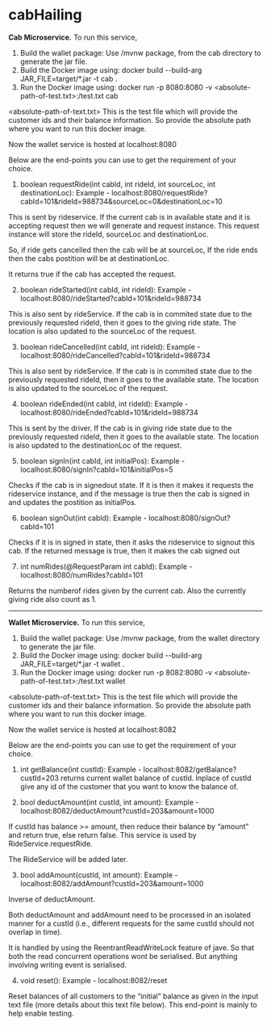 # cabHailing

**Cab Microservice.**
To run this service,

1. Build the wallet package: Use /mvnw package, from the cab directory to generate the jar file.
2. Build the Docker image using: docker build --build-arg JAR_FILE=target/*.jar -t cab .
3. Run the Docker image using: docker run -p 8080:8080 -v <absolute-path-of-test.txt>:/test.txt cab

<absolute-path-of-text.txt> This is the test file which will provide the customer ids and their balance information. So provide the absolute path where you want to run this docker image.

Now the wallet service is hosted at localhost:8080

Below are the end-points you can use to get the requirement of your choice.


1. boolean requestRide(int cabId, int rideId, int sourceLoc, int destinationLoc):
  Example - localhost:8080/requestRide?cabId=101&rideId=988734&sourceLoc=0&destinationLoc=10

  This is sent by rideservice. If the current cab is in available state and it is accepting request then we will generate and request instance. 
  This request instance will store the rideId, sourceLoc and destinationLoc.

  So, if ride gets cancelled then the cab will be at sourceLoc, If the ride ends then the cabs postition will be at destinationLoc.

  It returns true if the cab has accepted the request.

2. boolean rideStarted(int cabId, int rideId):
  Example - localhost:8080/rideStarted?cabId=101&rideId=988734

  This is also sent by rideService. If the cab is in commited state due to the previously requested rideId, then it goes to the giving ride state.
  The location is also updated to the sourceLoc of the request.

3. boolean rideCancelled(int cabId, int rideId):
  Example - localhost:8080/rideCancelled?cabId=101&rideId=988734

  This is also sent by rideService. If the cab is in commited state due to the previously requested rideId, then it goes to the available state.
  The location is also updated to the sourceLoc of the request.

4. boolean rideEnded(int cabId, int rideId):
  Example - localhost:8080/rideEnded?cabId=101&rideId=988734

  This is sent by the driver. If the cab is in giving ride state due to the previously requested rideId, then it goes to the available state.
  The location is also updated to the destinationLoc of the request.

5. boolean signIn(int cabId, int initialPos):
  Example - localhost:8080/signIn?cabId=101&initialPos=5

  Checks if the cab is in signedout state. If it is then it makes it requests the rideservice instance, and if the 
  message is true then the cab is signed in and updates the postition as initialPos.

6. boolean signOut(int cabId):
  Example - localhost:8080/signOut?cabId=101

  Checks if it is in signed in state, then it asks the rideservice to signout this cab.
  If the returned message is true, then it makes the cab signed out

7. int numRides(@RequestParam int cabId):
  Example - localhost:8080/numRides?cabId=101

  Returns the numberof rides given by the current cab. Also the currently giving ride also count as 1.

_________________________________________________________________________________________________________________________________

**Wallet Microservice.**
To run this service,

1. Build the wallet package: Use /mvnw package, from the wallet directory to generate the jar file.
2. Build the Docker image using: docker build --build-arg JAR_FILE=target/*.jar -t wallet .
3. Run the Docker image using: docker run -p 8082:8080 -v <absolute-path-of-test.txt>:/test.txt wallet

<absolute-path-of-text.txt> This is the test file which will provide the customer ids and their balance information. So provide the absolute path where you want to run this docker image.

Now the wallet service is hosted at localhost:8082 

Below are the end-points you can use to get the requirement of your choice.

1. int getBalance(int custId):
  Example - localhost:8082/getBalance?custId=203
  returns current wallet balance of custId. Inplace of custId give any id of the customer that you want to know the balance of.

2. bool deductAmount(int custId, int amount):
  Example - localhost:8082/deductAmount?custId=203&amount=1000

  If custId has balance >= amount, then reduce their balance by
  “amount” and return true, else return false. This service is used by
  RideService.requestRide.

  The RideService will be added later.

3. bool addAmount(custId, int amount):
  Example - localhost:8082/addAmount?custId=203&amount=1000

  Inverse of deductAmount.
  
  Both deductAmount and addAmount need to be processed in an
  isolated manner for a custId (i.e., different requests for the same custId
  should not overlap in time). 

  It is handled by using the ReentrantReadWriteLock feature of jave. So that both the read concurrent operations wont be serialised. But anything involving writing event is serialised.

4. void reset():
  Example - localhost:8082/reset

  Reset balances of all customers to the “initial” balance as given in the
  input text file (more details about this text file below). This end-point is
  mainly to help enable testing.
